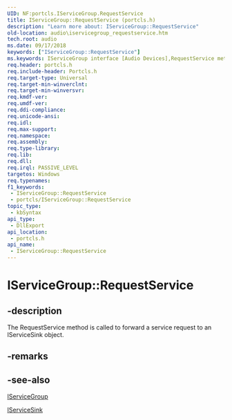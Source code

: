 ```yaml
---
UID: NF:portcls.IServiceGroup.RequestService
title: IServiceGroup::RequestService (portcls.h)
description: "Learn more about: IServiceGroup::RequestService"
old-location: audio\iservicegroup_requestservice.htm
tech.root: audio
ms.date: 09/17/2018
keywords: ["IServiceGroup::RequestService"]
ms.keywords: IServiceGroup interface [Audio Devices],RequestService method, IServiceGroup.RequestService, IServiceGroup::RequestService, RequestService, RequestService method [Audio Devices], RequestService method [Audio Devices],IServiceGroup interface, audio.iservicegroup_requestservice, audmp-routines_0d318d56-28e9-4e42-84b3-1d0eb4110f71.xml, portcls/IServiceGroup::RequestService
req.header: portcls.h
req.include-header: Portcls.h
req.target-type: Universal
req.target-min-winverclnt: 
req.target-min-winversvr: 
req.kmdf-ver: 
req.umdf-ver: 
req.ddi-compliance: 
req.unicode-ansi: 
req.idl: 
req.max-support: 
req.namespace: 
req.assembly: 
req.type-library: 
req.lib: 
req.dll: 
req.irql: PASSIVE_LEVEL
targetos: Windows
req.typenames: 
f1_keywords:
 - IServiceGroup::RequestService
 - portcls/IServiceGroup::RequestService
topic_type:
 - kbSyntax
api_type:
 - DllExport
api_location:
 - portcls.h
api_name:
 - IServiceGroup::RequestService
---
```


# IServiceGroup::RequestService


## -description

The RequestService method is called to forward a service request to an IServiceSink object.

## -remarks

## -see-also

<a href="/windows-hardware/drivers/ddi/portcls/nn-portcls-iservicegroup">IServiceGroup</a>

<a href="/windows-hardware/drivers/ddi/portcls/nn-portcls-iservicesink">IServiceSink</a>
